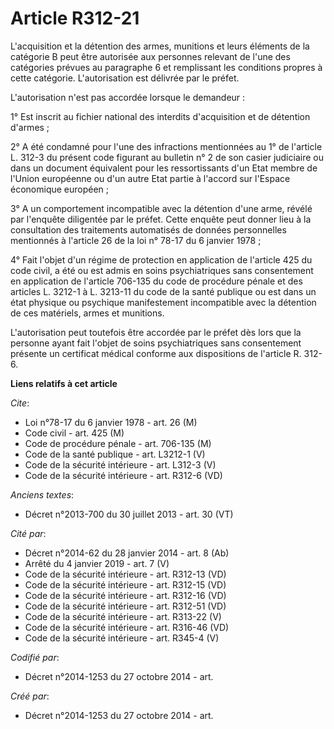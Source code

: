 # Article R312-21

L'acquisition et la détention des armes, munitions et leurs éléments de la catégorie B peut être autorisée aux personnes
relevant de l'une des catégories prévues au paragraphe 6 et remplissant les conditions propres à cette catégorie.
L'autorisation est délivrée par le préfet. 

L'autorisation n'est pas accordée lorsque le demandeur : 

1° Est inscrit au fichier national des interdits d'acquisition et de détention d'armes ; 

2° A été condamné pour l'une des infractions mentionnées au 1° de l'article L. 312-3 du présent code figurant au bulletin n°
2 de son casier judiciaire ou dans un document équivalent pour les ressortissants d'un Etat membre de l'Union européenne ou
d'un autre Etat partie à l'accord sur l'Espace économique européen ; 

3° A un comportement incompatible avec la détention d'une arme, révélé par l'enquête diligentée par le préfet. Cette enquête
peut donner lieu à la consultation des traitements automatisés de données personnelles mentionnés à l'article 26 de la loi n°
78-17 du 6 janvier 1978 ; 

4° Fait l'objet d'un régime de protection en application de l'article 425 du code civil, a été ou est admis en soins
psychiatriques sans consentement en application de l'article 706-135 du code de procédure pénale et des articles L. 3212-1 à
L. 3213-11 du code de la santé publique ou est dans un état physique ou psychique manifestement incompatible avec la
détention de ces matériels, armes et munitions. 

L'autorisation peut toutefois être accordée par le préfet dès lors que la personne ayant fait l'objet de soins psychiatriques
sans consentement présente un certificat médical conforme aux dispositions de l'article R. 312-6.

**Liens relatifs à cet article**

_Cite_:

  - Loi n°78-17 du 6 janvier 1978 - art. 26 (M)
  - Code civil - art. 425 (M)
  - Code de procédure pénale - art. 706-135 (M)
  - Code de la santé publique - art. L3212-1 (V)
  - Code de la sécurité intérieure - art. L312-3 (V)
  - Code de la sécurité intérieure - art. R312-6 (VD)

_Anciens textes_:

  - Décret n°2013-700 du 30 juillet 2013 - art. 30 (VT)

_Cité par_:

  - Décret n°2014-62 du 28 janvier 2014 - art. 8 (Ab)
  - Arrêté du 4 janvier 2019 - art. 7 (V)
  - Code de la sécurité intérieure - art. R312-13 (VD)
  - Code de la sécurité intérieure - art. R312-15 (VD)
  - Code de la sécurité intérieure - art. R312-16 (VD)
  - Code de la sécurité intérieure - art. R312-51 (VD)
  - Code de la sécurité intérieure - art. R313-22 (V)
  - Code de la sécurité intérieure - art. R316-46 (VD)
  - Code de la sécurité intérieure - art. R345-4 (V)

_Codifié par_:

  - Décret n°2014-1253 du 27 octobre 2014 - art.

_Créé par_:

  - Décret n°2014-1253 du 27 octobre 2014 - art.
